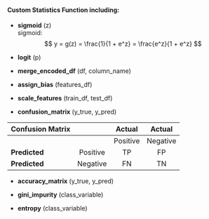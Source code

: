 
<h4>Custom Statistics Function including: </h4>

- <b>sigmoid</b> (z)  
sigmoid: 
$$ y = g(z) = \frac{1}{1 + e^z} = \frac{e^z}{1 + e^z} $$

- <b>logit</b> (p)

- <b>merge_encoded_df</b> (df, column_name)

- <b>assign_bias</b> (features_df)

- <b>scale_features</b> (train_df, test_df)

- <b>confusion_matrix</b> (y_true, y_pred)  


| Confusion Matrix |            |   Actual   |  Actual  |
|------------------|:----------:|:----------:|:--------:|
|                  |            |  Positive  | Negative |
| **Predicted**    |  Positive  |     TP     |    FP    |
| **Predicted**    |  Negative  |     FN     |    TN    |

- <b>accuracy_matrix</b> (y_true, y_pred)

- <b>gini_impurity</b> (class_variable) 

- <b>entropy</b> (class_variable)

